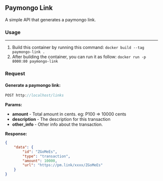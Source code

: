 ## Paymongo Link

A simple API that generates a paymongo link.

### Usage
---
1. Build this container by running this command:
`docker build --tag paymongo-link .`
2. After building the container, you can run it as follow:
`docker run -p 8000:80 paymongo-link`

### Request

#### Generate a paymongo link:

```js
POST http://localhost/links
```

**Params:**

 - **amount** - Total amount in cents. eg: P100 => 10000 cents
 - **description** - The description for this transaction
 - **other_info** - Other info about the transaction.

**Response:**

```json
{
	"data": {
		"id": "ZGoMeEs",
		"type": "transaction",
		"amount": 10000,
		"url": "https://pm.link/xxxx/ZGoMeEs"
	}
}
```
